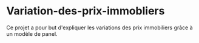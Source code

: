 # Variation-des-prix-immobliers

Ce projet a pour but d'expliquer les variations des prix immobiliers grâce à un modèle de panel. 
